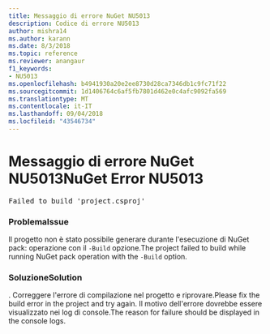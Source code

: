 ```yaml
---
title: Messaggio di errore NuGet NU5013
description: Codice di errore NU5013
author: mishra14
ms.author: karann
ms.date: 8/3/2018
ms.topic: reference
ms.reviewer: anangaur
f1_keywords:
- NU5013
ms.openlocfilehash: b4941930a20e2ee8730d28ca7346db1c9fc71f22
ms.sourcegitcommit: 1d1406764c6af5fb7801d462e0c4afc9092fa569
ms.translationtype: MT
ms.contentlocale: it-IT
ms.lasthandoff: 09/04/2018
ms.locfileid: "43546734"
---
```

# <a name="nuget-error-nu5013"></a><span data-ttu-id="a4cb9-103">Messaggio di errore NuGet NU5013</span><span class="sxs-lookup"><span data-stu-id="a4cb9-103">NuGet Error NU5013</span></span>
<pre>Failed to build 'project.csproj'</pre>

### <a name="issue"></a><span data-ttu-id="a4cb9-104">Problema</span><span class="sxs-lookup"><span data-stu-id="a4cb9-104">Issue</span></span>

<span data-ttu-id="a4cb9-105">Il progetto non è stato possibile generare durante l'esecuzione di NuGet pack: operazione con il `-Build` opzione.</span><span class="sxs-lookup"><span data-stu-id="a4cb9-105">The project failed to build while running NuGet pack operation with the `-Build` option.</span></span>


### <a name="solution"></a><span data-ttu-id="a4cb9-106">Soluzione</span><span class="sxs-lookup"><span data-stu-id="a4cb9-106">Solution</span></span>

<span data-ttu-id="a4cb9-107">. Correggere l'errore di compilazione nel progetto e riprovare.</span><span class="sxs-lookup"><span data-stu-id="a4cb9-107">Please fix the build error in the project and try again.</span></span> <span data-ttu-id="a4cb9-108">Il motivo dell'errore dovrebbe essere visualizzato nei log di console.</span><span class="sxs-lookup"><span data-stu-id="a4cb9-108">The reason for failure should be displayed in the console logs.</span></span>

